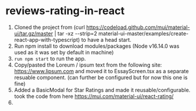 # reviews-rating-in-react

1. Cloned the project from (curl https://codeload.github.com/mui/material-ui/tar.gz/master | tar -xz --strip=2 material-ui-master/examples/create-react-app-with-typescript) to have a head start.
2. Run npm install to download modules/packages (Node v16.14.0 was used as it was set by default in machine)
3. `run npm start` to run the app.
4. Copy/pasted the Loreum / ipsum text from the following site: https://www.lipsum.com and moved it to EssayScreen.tsx as a separate resuable component. (can further be configured but for now this one is fine)
5. Added a BasicModal for Star Ratings and made it reusable/configurable. took the code from here https://mui.com/material-ui/react-rating/
6. 

